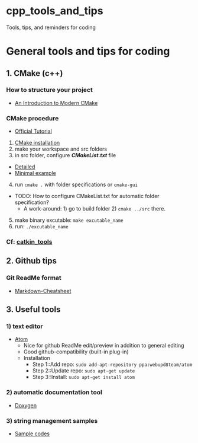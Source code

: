 # cpp_tools_and_tips
Tools, tips, and reminders for coding

# General tools and tips for coding

## 1. CMake (c++)
### How to structure your project
- [An Introduction to Modern CMake](https://cliutils.gitlab.io/modern-cmake/chapters/basics/structure.html)

### CMake procedure
- [Official Tutorial](https://cmake.org/cmake/help/latest/guide/tutorial/index.html)
1. [CMake installation](https://cgold.readthedocs.io/en/latest/first-step/installation.html)
2. make your workspace and src folders
3. in src folder, configure ***CMakeList.txt*** file
  - [Detailed](https://gitlab.kitware.com/cmake/community/-/wikis/FAQ)
  - [Minimal example](https://cgold.readthedocs.io/en/latest/first-step/minimal-example.html)
4. run ```cmake .``` with folder specifications or ```cmake-gui```
  - TODO: How to configure CMakeList.txt for automatic folder specification?
    - A work-around: 1) go to build folder 2) ```cmake ../src``` there.
5. make binary excutable: ```make excutable_name```
6. run: ```./excutable_name```

### Cf: [catkin_tools](https://catkin-tools.readthedocs.io/en/latest/#)

## 2. Github tips
### Git ReadMe format
- [Markdown-Cheatsheet](https://github.com/adam-p/markdown-here/wiki/Markdown-Cheatsheet)


## 3. Useful tools
### 1) text editor
- [Atom](https://atom.io/)
  - Nice for github ReadMe edit/preview in addition to general editing
  - Good github-compatibility (built-in plug-in)
  - Installation
    - Step 1::Add repo: ```sudo add-apt-repository ppa:webupd8team/atom```
    - Step 2::Update repo: ```sudo apt-get update```
    - Step 3::Install: ```sudo apt-get install atom```

### 2) automatic documentation tool
- [Doxygen](http://www.doxygen.nl/manual/docblocks.html)


### 3) string management samples
- [Sample codes](stringManagement)
